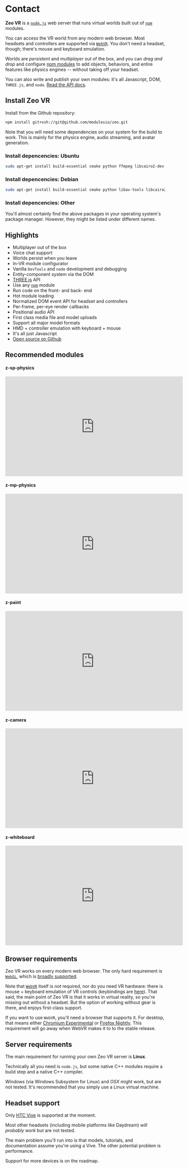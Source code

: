 # Contact

**Zeo VR** is a [`node.js`](https://nodejs.org) web server that runs virtual worlds built out of [`npm`](https://npmjs.org) modules.

You can access the VR world from any modern web browser. Most headsets and controllers are supported via [`WebVR`](https://webvr.info/). You don't need a headset, though; there's mouse and keyboard emulation.

Worlds are <i>persistent</i> and <i>multiplayer</i> out of the box, and you can <i>drag and drop</i> and configure <a href="">npm modules</a> to add objects, behaviors, and entire features like physics engines -- without taking off your headset.

You can also write and publish your own modules: it's all Javascript, DOM, `THREE.js`, and `node`. [Read the API docs](#api-docs).

## Install Zeo VR

Install from the Github repository:

```bash
npm install git+ssh://git@github.com/modulesio/zeo.git
```

Note that you will need some dependencies on your system for the build to work. This is mainly for the physics engine, audio streaming, and avatar generation.

### Install depencencies: Ubuntu

```bash
sudo apt-get install build-essential cmake python ffmpeg libcairo2-dev
```

### Install depencencies: Debian

```bash
sudo apt-get install build-essential cmake python libav-tools libcairo2-dev
```

### Install depencencies: Other

You'll almost certainly find the above packages in your operating system's package manager. However, they might be listed under different names.

## Highlights

- Multiplayer out of the box
- Voice chat support
- Worlds persist when you leave
- In-VR module configurator
- Vanilla `DevTools` and `node` development and debugging
- Entity-component system via the DOM
- [THREE.js](https://threejs.org) API
- Use any [`npm`](https://npmjs.org) module
- Run code on the front- and back- end
- Hot module loading
- Normalized DOM event API for headset and controllers
- Per-frame, per-eye render callbacks
- Positional audio API
- First class media file and model uploads
- Support all major model formats
- HMD + controller emulation with keyboard + mouse
- It's all just Javascript
- [Open source on Github](https://github.com/modulesio/zeo)

## Recommended modules

#### z-sp-physics

<iframe width="560" height="315" src="https://www.youtube.com/embed/AOZtqDhQP44" frameborder="0" allowfullscreen></iframe>

#### z-mp-physics

<iframe width="560" height="315" src="https://www.youtube.com/embed/AOZtqDhQP44" frameborder="0" allowfullscreen></iframe>

#### z-paint

<iframe width="560" height="315" src="https://www.youtube.com/embed/AOZtqDhQP44" frameborder="0" allowfullscreen></iframe>

#### z-camera

<iframe width="560" height="315" src="https://www.youtube.com/embed/AOZtqDhQP44" frameborder="0" allowfullscreen></iframe>

#### z-whiteboard

<iframe width="560" height="315" src="https://www.youtube.com/embed/AOZtqDhQP44" frameborder="0" allowfullscreen></iframe>

## Browser requirements

Zeo VR works on every modern web browser. The only hard requirement is [`WebGL`](https://en.wikipedia.org/wiki/WebGL), which is [broadly supported](http://caniuse.com/#feat=webgl).

Note that [`WebVR`](https://webvr.info/) itself is _not_ required, nor do you need VR hardware: there is mouse + keyboard emulation of VR controls (keybindings are [here](#key-bindings)). That said, the main point of Zeo VR is that it works in virtual reality, so you're missing out without a headset. But the option of working without gear is there, and enjoys first-class support.

If you want to use `WebVR`, you'll need a browser that supports it. For desktop, that means either [Chromium Experimental](https://webvr.info/get-chrome/) or [Firefox Nightly](https://www.mozilla.org/en-US/firefox/channel/desktop/#nightly). This requirement will go away when WebVR makes it to to the stable release.

## Server requirements

The main requirement for running your own Zeo VR server is __Linux__.

Technically all you need is `node.js`, but some native C++ modules require a build step and a native C++ compiler.

_Windows_ (via Windows Subsystem for Linux) and _OSX_ might work, but are not tested. It's recommended that you simply use a Linux virtual machine.

## Headset support

Only [HTC Vive](https://en.wikipedia.org/wiki/HTC_Vive) is supported at the moment.

Most other headsets (including mobile platforms like Daydream) _will probably work_ but are not tested.

The main problem you'll run into is that models, tutorials, and documentation assume you're using a Vive. The other potential problem is performance.

Support for more devices is on the roadmap.
